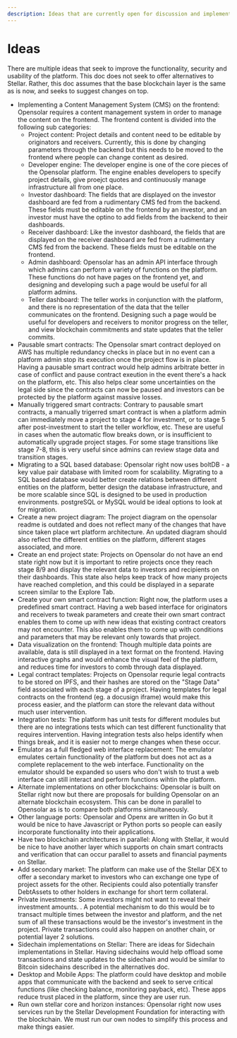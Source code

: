 ```yaml
---
description: Ideas that are currently open for discussion and implementation
---
```


# Ideas

There are multiple ideas that seek to improve the functionality, security and usability of the platform. This doc does not seek to offer alternatives to Stellar. Rather, this doc assumes that the base blockchain layer is the same as is now, and seeks to suggest changes on top.

* Implementing a Content Management System \(CMS\) on the frontend: Opensolar requires a content management system in order to manage the content on the frontend. The frontend content is divided into the following sub categories:
  * Project content: Project details and content need to be editable by originators and receivers. Currently, this is done by changing parameters through the backend but this needs to be moved to the frontend where people can change content as desired.
  * Developer engine: The developer engine is one of the core pieces of the Opensolar platform. The engine enables developers to specify project details, give proejct quotes and continuously manage infrastructure all from one place.
  * Investor dashboard: The fields that are displayed on the investor dashboard are fed from a rudimentary CMS fed from the backend. These fields must be editable on the frontend by an investor, and an investor must have the optino to add fields from the backend to their dashboards.
  * Receiver dashboard: Like the investor dashboard, the fields that are displayed on the receiver dashboard are fed from a rudimentary CMS fed from the backend. These fields must be editable on the frontend.
  * Admin dashboard: Opensolar has an admin API interface through which admins can perform a variety of functions on the platform. These functions do not have pages on the frontend yet, and designing and developing such a page would be useful for all platform admins.
  * Teller dashboard: The teller works in conjunction with the platform, and there is no representation of the data that the teller communicates on the frontend. Designing such a page would be useful for developers and receivers to monitor progress on the teller, and view blockchain commitments and state updates that the teller commits.
* Pausable smart contracts: The Opensolar smart contract deployed on AWS has multiple redundancy checks in place but in no event can a platform admin stop its execution once the project flow is in place. Having a pausable smart contract would help admins arbitrate better in case of conflict and pause contract exeution in the event there's a hack on the platform, etc. This also helps clear some uncertainties on the legal side since the contracts can now be paused and investors can be protected by the platform against massive losses.
* Manually triggered smart contracts: Contrary to pausable smart contracts, a manually trigerred smart contract is when a platform admin can immediately move a project to stage 4 for investment, or to stage 5 after post-investment to start the teller workflow, etc. These are useful in cases when the automatic flow breaks down, or is insufficient to automatically upgrade project stages. For some stage transitions like stage 7-8, this is very useful since admins can review stage data and  transition stages.
* Migrating to a SQL based database: Opensolar right now uses boltDB - a key value pair database with limited room for scalability. Migrating to a SQL based database would better create relations between different entities on the platform, better design the database infrastructure, and be more scalable since SQL is designed to be used in production environments. postgreSQL or MySQL would be ideal options to look at for migration.
* Create a new project diagram: The project diagram on the opensolar readme is outdated and does not reflect many of the changes that have since taken place wrt  platform architecture. An updated diagram should also reflect the different entities on the platform, different stages associated, and more.
* Create an end project state: Projects on Opensolar do not have an end state right now but it is important to retire projects once they reach stage 8/9 and display the relevant data to investors and recipients on their dashboards. This state also helps keep track of how many projects have reached completion, and this could be displayed in a separate screen similar to the Explore Tab.
* Create your own smart contract function: Right now, the platform uses a predefined smart contract. Having a web based interface for originators and receivers to tweak parameters and create their own smart contract enables them to come up with new ideas that existing contract creators may not encounter. This also enables them to come up with conditions and parameters that may be relevant  only towards that project.
* Data visualization on the frontend: Though multiple data points are available, data is still displayed in a text format on the frontend. Having interactive graphs and would enhance the visual feel of the platform, and reduces time for investors to comb through data displayed.
* Legal contract templates: Projects on Opensolar requrie legal contracts to be stored on IPFS, and their hashes are stored on the "Stage Data" field associated with each stage of a project. Having templates for legal contracts on the frontend \(eg. a docusign iframe\) would make this process easier, and the platform can store the relevant data without much user intervention.
* Integration tests: The platform has unit tests for different modules but there are no integrations tests which can test different functionality that requires intervention. Having integration tests also helps identify when things break, and it is easier not to merge changes when these occur.
* Emulator as a full fledged web interface replacement: The emulator emulates certain functionality of the platform but does not act as a complete replacement to the web interface. Functionality on the emulator should be expanded so users who don't wish to trust a web interface can still interact and perform functions wihtin the platform.
* Alternate implementations on other blockchains: Opensolar is built on Stellar right now but there are proposals for building Opensolar on an alternate blockchain ecosystem. This can be done in parallel to Opensolar as is to compare both platforms simultaneously.
* Other language ports: Opensolar and Openx are written in Go but it would be nice to have Javascript or Python ports so people can easily incorporate functionality into their applications.
* Have two blockchain architectures in parallel: Along with Stellar, it would be nice to have another layer which supports on chain smart contracts and verification that can occur parallel to assets and financial payments on Stellar.
* Add secondary market: The platform can make use of the Stellar DEX to offer a secondary market to investors who can exchange one type of project assets for the other. Recipients could also potentially transfer DebtAssets to other holders in exchange for short term collateral.
* Private investments: Some investors might not want to reveal their investment amounts. . A potential mechanism to do this would be to transact multiple times between the investor and platform, and the net sum of all these transactions would be the investor's investment in the project. Private transactions could also happen on another chain, or potential layer 2 solutions.
* Sidechain implementations on Stellar: There are ideas for Sidechain implementations in Stellar. Having sidechains would help offload some transactions and state updates to the sidechain and would be similar to Bitcoin sidechains described in the alternatives doc.
* Desktop and Mobile Apps: The platform could have desktop and mobile apps that communicate with the backend and seek to serve critical functions \(like checking balance, monitoring payback, etc\). These apps reduce trust placed in the platform, since they are user run.
* Run own stellar core and horizon instances: Opensolar right now uses services run by the Stellar Development Foundation for interacting with the blockchain. We must run our own nodes to simplify this process and make things easier.

